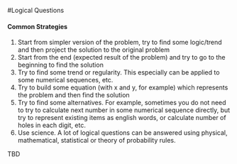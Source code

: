 #Logical Questions

#### Common Strategies
1. Start from simpler version of the problem, try to find some logic/trend and then project the solution to the original problem
2. Start from the end (expected result of the problem) and try to go to the beginning to find the solution
3. Try to find some trend or regularity. This especially can be applied to some numerical sequences, etc.
4. Try to build some equation (with x and y, for example) which represents the problem and then find the solution
5. Try to find some alternatives. For example, sometimes you do not need to try to calculate next number in some numerical
sequence directly, but try to represent existing items as english words, or calculate number of holes in each digit, etc.
6. Use science. A lot of logical questions can be answered using physical, mathematical, statistical or theory of probability rules.

TBD
